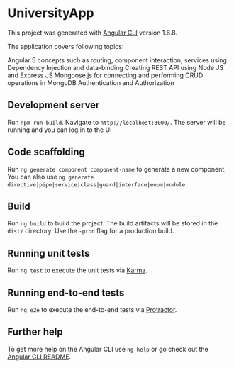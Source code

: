 # UniversityApp

This project was generated with [Angular CLI](https://github.com/angular/angular-cli) version 1.6.8.

The application covers following topics:

Angular 5 concepts such as routing, component interaction, services using Dependency Injection and data-binding
Creating REST API using Node JS and Express JS
Mongoose.js for connecting and performing CRUD operations in MongoDB
Authentication and Authorization

## Development server

Run `npm run build`. Navigate to `http://localhost:3000/`. The server will be running and you can log in to the UI

## Code scaffolding

Run `ng generate component component-name` to generate a new component. You can also use `ng generate directive|pipe|service|class|guard|interface|enum|module`.

## Build

Run `ng build` to build the project. The build artifacts will be stored in the `dist/` directory. Use the `-prod` flag for a production build.

## Running unit tests

Run `ng test` to execute the unit tests via [Karma](https://karma-runner.github.io).

## Running end-to-end tests

Run `ng e2e` to execute the end-to-end tests via [Protractor](http://www.protractortest.org/).

## Further help

To get more help on the Angular CLI use `ng help` or go check out the [Angular CLI README](https://github.com/angular/angular-cli/blob/master/README.md).
